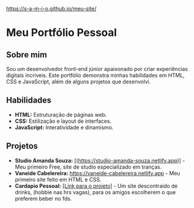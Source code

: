 https://s-a-m-i-o.github.io/meu-site/
# Meu Portfólio Pessoal

## Sobre mim
Sou um desenvolvedor front-end júnior apaixonado por criar experiências digitais incríveis. Este portfólio demonstra minhas habilidades em HTML, CSS e JavaScript, além de alguns projetos que desenvolvi.

## Habilidades
* **HTML:** Estruturação de páginas web.
* **CSS:** Estilização e layout de interfaces.
* **JavaScript:** Interatividade e dinamismo.

## Projetos
* **Studio Amanda Souza:** [(https://studio-amanda-souza.netlify.app)] - Meu primeiro Free, site de studio especializado em tranças.
* **Vaneide Cabelereira:** https://vaneide-cabelereira.netlify.app - Meu primeiro site feito em HTML e CSS.
* **Cardapio Pessoal:** [[Link para o projeto]](https://acontece-em-vegas.netlify.app) - Um site descontraido de drinks, (hobbie nas hrs vagas), para os amigos escolherem o que preferem beber no fds.

